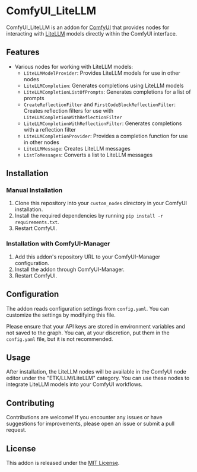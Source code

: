 # ComfyUI_LiteLLM

ComfyUI_LiteLLM is an addon for [ComfyUI](https://github.com/comfyanonymous/ComfyUI) that provides nodes for interacting with [LiteLLM](https://github.com/Lightning-AI/lit-llama) models directly within the ComfyUI interface.

## Features

- Various nodes for working with LiteLLM models:
  - `LiteLLMModelProvider`: Provides LiteLLM models for use in other nodes
  - `LiteLLMCompletion`: Generates completions using LiteLLM models
  - `LiteLLMCompletionListOfPrompts`: Generates completions for a list of prompts
  - `CreateReflectionFilter` and `FirstCodeBlockReflectionFilter`: Creates reflection filters for use with `LiteLLMCompletionWithReflectionFilter`
  - `LiteLLMCompletionWithReflectionFilter`: Generates completions with a reflection filter
  - `LiteLLMCompletionProvider`: Provides a completion function for use in other nodes
  - `LiteLLMMessage`: Creates LiteLLM messages
  - `ListToMessages`: Converts a list to LiteLLM messages

## Installation

### Manual Installation

1. Clone this repository into your `custom_nodes` directory in your ComfyUI installation.
2. Install the required dependencies by running `pip install -r requirements.txt`.
3. Restart ComfyUI.

### Installation with ComfyUI-Manager

1. Add this addon's repository URL to your ComfyUI-Manager configuration.
2. Install the addon through ComfyUI-Manager.
3. Restart ComfyUI.

## Configuration

The addon reads configuration settings from `config.yaml`. You can customize the settings by modifying this file.

Please ensure that your API keys are stored in environment variables and not saved to the graph. You can, at your discretion, put them in the `config.yaml` file, but it is not recommended.

## Usage

After installation, the LiteLLM nodes will be available in the ComfyUI node editor under the "ETK/LLM/LiteLLM" category. You can use these nodes to integrate LiteLLM models into your ComfyUI workflows.

## Contributing

Contributions are welcome! If you encounter any issues or have suggestions for improvements, please open an issue or submit a pull request.

## License

This addon is released under the [MIT License](LICENSE).